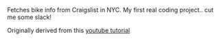 Fetches bike info from Craigslist in NYC. My first real coding project.. cut me some slack!

Originally derived from this [youtube tutorial](https://www.youtube.com/watch?v=4o2Eas2WqAQ)

